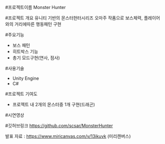 #프로젝트이름 
Monster Hunter

#프로젝트 개요
유니티 기반의 몬스터헌터시리즈 오마주 작품으로 보스체력, 플레이어와의 거리에따른 행동패턴 구현

#주요기능
- 보스 패턴
- 히트박스 기능
- 총기 모드구현(연사, 점사)

#사용기술
- Unity Engine
- C#

#프로젝트 기여도
- 프로젝트 내 2개의 몬스터중 1개 구현(드래곤)


#시연영상

#깃허브링크
https://github.com/scsar/MonsterHunter

발표 자료 : https://www.miricanvas.com/v/13ikuvk (미리캔버스)
